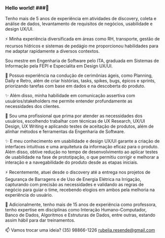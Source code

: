 ### Hello world! ###👋

Tenho mais de 5 anos de experiência em atividades de discovery, coleta e análise de dados, 
levantamento de requisitos de negócios, usabilidade e design UX/UI. 

⚡ Minha experiência diversificada em áreas como RH, transporte, gestão de recursos hídricos e sistemas de pedágio 
me proporcionou habilidades para me adaptar rapidamente a diversos contextos.

Sou mestre em Engenharia de Software pelo ITA, graduada em Sistemas de Informação pela FEPI e
Especialita em Design UX/UI.

💬 Possuo experiência na condução de cerimônias ágeis, como Planning, Daily e Retro, além de criar histórias, 
tasks, spikes, bugs, épicos e sprints, priorizando tarefas com base em dados e na descoberta do produto.

✨ Além disso, minha habilidade em comunicação assertiva com usuários/stakeholders me permite entender profundamente as necessidades dos clientes. 

👯 Sou uma profissional que prima por atender as necessidades dos usuários, escolhendo trabalhar com técnicas de 
UX Research, UX/UI Design, UX Writing e aplicando testes de aceitação de produtos, 
além de alinhar métodos e ferramentas da Engenharia de Software.

✨ E meu conhecimento em usabilidade e design UX/UI garante a criação de interfaces intuitivas e 
uma arquitetura da informação eficaz para o produto. 
Além disso, obtive redução no tempo de desenvolvimento ao aplicar testes de usabilidade na fase de prototipação, 
o que permitiu corrigir e melhorar a interação e a navegabilidade do produto desde as etapas iniciais.

⚡ Recentemente, atuei desde o discovery até a entrega nos projetos de Segurança de Barragens e 
de Uso de Energia Elétrica na Irrigação, capturando com precisão as necessidades e 
validando as regras de negócio para guiar o time, 
recebendo elogios em ambos pela melhoria na experiência do usuário.

:eyes: Adicionalmente, tenho mais de 15 anos de experiência como professora, tenho expertise em disciplinas como Interação Humano-Computador, Banco de Dados, Algoritmos e Estruturas de Dados, entre outras, estando assim hábil para dar treinamentos.

📫 Vamos trocar uma ideia?
(35) 98866-1226
rubelia.resende@gmail.com
